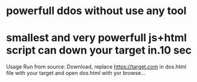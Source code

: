 
# powerfull ddos without use any tool
# smallest and very powerfull js+html script can down your target in.10 sec 
Usage
Run from source: Download,
replace https://target.com in dos.html file with your target and open dos.html with yor browse...
